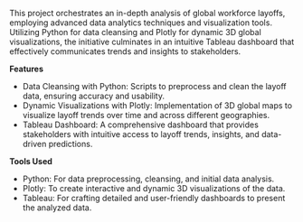 This project orchestrates an in-depth analysis of global workforce layoffs, employing advanced data analytics techniques and visualization tools. Utilizing Python for data cleansing and Plotly for dynamic 3D global visualizations, the initiative culminates in an intuitive Tableau dashboard that effectively communicates trends and insights to stakeholders.

**Features**
* Data Cleansing with Python: Scripts to preprocess and clean the layoff data, ensuring accuracy and usability.
* Dynamic Visualizations with Plotly: Implementation of 3D global maps to visualize layoff trends over time and across different geographies.
* Tableau Dashboard: A comprehensive dashboard that provides stakeholders with intuitive access to layoff trends, insights, and data-driven predictions.

**Tools Used**
* Python: For data preprocessing, cleansing, and initial data analysis.
* Plotly: To create interactive and dynamic 3D visualizations of the data.
* Tableau: For crafting detailed and user-friendly dashboards to present the analyzed data.
